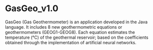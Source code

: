 # GasGeo_v1.0
GasGeo (Gas Geothermometer) is an application developed in the Java language. It includes 8 new geothermometric equations or geothermometers (GEOG1-GEOG8). Each equation estimates the temperature (°C) of the geothermal reservoir; based on the coefficients obtained through the implementation of artificial neural networks.
